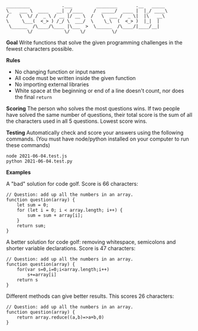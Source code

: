 ```
_________            .___         ________       .__   _____
\_   ___ \  ____   __| _/____    /  _____/  ____ |  |_/ ____\
/    \  \/ /  _ \ / __ |/ __ \  /   \  ___ /  _ \|  |\   __\
\     \___(  <_> ) /_/ \  ___/  \    \_\  (  <_> )  |_|  |
 \______  /\____/\____ |\___  >  \______  /\____/|____/__|
        \/            \/    \/          \/
```

__Goal__
Write functions that solve the given programming challenges in the fewest characters possible.

__Rules__
  - No changing function or input names
  - All code must be written inside the given function
  - No importing external libraries
  - White space at the beginning or end of a line doesn't count, nor does the final `return `

__Scoring__
The person who solves the most questions wins.  If two people have solved the same number of questions,
their total score is the sum of all the characters used in all 5 questions.  Lowest score wins.

__Testing__
Automatically check and score your answers using the following commands.
(You must have node/python installed on your computer to run these commands)
```
node 2021-06-04.test.js
python 2021-06-04.test.py
```



__Examples__

A "bad" solution for code golf.  Score is 66 characters:
```
// Question: add up all the numbers in an array.
function question(array) {
    let sum = 0;
    for (let i = 0; i < array.length; i++) {
        sum = sum + array[i];
    }
    return sum;
}
```

A better solution for code golf: removing whitespace, semicolons and shorter variable declarations.  Score is 47 characters:
```
// Question: add up all the numbers in an array.
function question(array) {
    for(var s=0,i=0;i<array.length;i++)
        s+=array[i]
    return s
}
```

Different methods can give better results.  This scores 26 characters:
```
// Question: add up all the numbers in an array.
function question(array) {
    return array.reduce((a,b)=>a+b,0)
}
```
